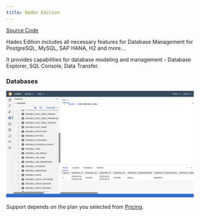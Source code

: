 ```yaml
---
title: Hades Edition
---
```


<div class="product-tag"><a href="https://github.com/codbex/codbex-hades" target="_blank" class="product-link">Source Code</a></div>

Hades Edition includes all necessary features for Database Management for PostgreSQL, MySQL, SAP HANA, H2 and more...

It provides capabilities for database modeling and management - Database Explorer, SQL Console, Data Transfer.

### Databases

<img class="screenshot" src="/images/features/database-perspective.png">

<br>

Support depends on the plan you selected from <a href="https://www.codbex.com/pricing/">Pricing</a>.

